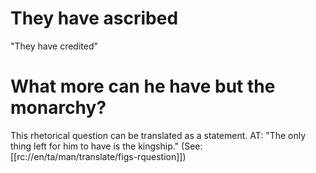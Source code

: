 # They have ascribed

"They have credited"

# What more can he have but the monarchy?

This rhetorical question can be translated as a statement. AT: "The only thing left for him to have is the kingship." (See: [[rc://en/ta/man/translate/figs-rquestion]])

